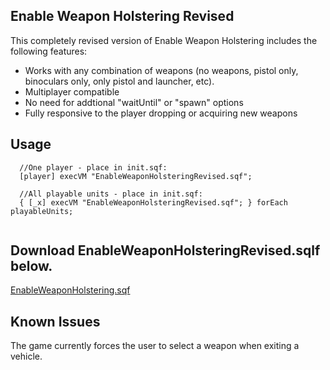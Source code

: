 ## Enable Weapon Holstering Revised

This completely revised version of Enable Weapon Holstering includes the following features:
- Works with any combination of weapons (no weapons, pistol only, binoculars only, only pistol and launcher, etc).
- Multiplayer compatible
- No need for addtional "waitUntil" or "spawn" options
- Fully responsive to the player dropping or acquiring new weapons

## Usage

```SQF
  //One player - place in init.sqf:
  [player] execVM "EnableWeaponHolsteringRevised.sqf";
  
  //All playable units - place in init.sqf:
  { [_x] execVM "EnableWeaponHolsteringRevised.sqf"; } forEach playableUnits;
  
```

## Download EnableWeaponHolsteringRevised.sqlf below.

[EnableWeaponHolstering.sqf](https://raw.githubusercontent.com/smillwith/Arma3-EditingNotes/master/EnableWeaponHolsteringRevised.sqf)

## Known Issues

The game currently forces the user to select a weapon when exiting a vehicle.

